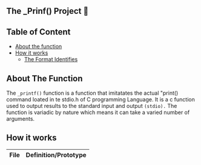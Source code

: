 ## The _Prinf() Project :file_folder: 


## Table of Content
- [About the function](#About-The-Function)
- [How it works](#How-it-works)
  - [The Format Identifies](The-Format-Identifies)

## About The Function
The `_printf()` function is a function that imitatates the actual "print() command loated in te stdio.h of C programming Language. It is a c function used to output results to the standard input and output `(stdio).` The function is variadic by nature which means it can take a varied number of arguments.

## How it works


| File                     | Definition/Prototype                                                    |
| ------------------------ | ----------------------------------------------------------------------- |

